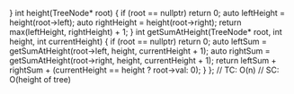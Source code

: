 }
int height(TreeNode* root) {
if (root == nullptr)
return 0;
auto leftHeight = height(root->left);
auto rightHeight = height(root->right);
return max(leftHeight, rightHeight) + 1;
}
int getSumAtHeight(TreeNode* root, int height, int currentHeight) {
if (root == nullptr)
return 0;
auto leftSum = getSumAtHeight(root->left, height, currentHeight + 1);
auto rightSum = getSumAtHeight(root->right, height, currentHeight + 1);
return leftSum + rightSum + (currentHeight == height ? root->val: 0);
}
};
​
// TC: O(n)
// SC: O(height of tree)
```